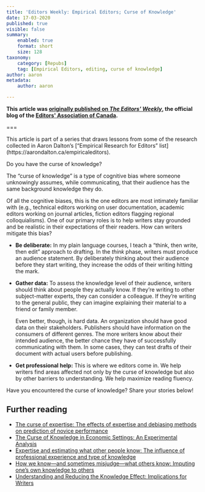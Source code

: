 ```yaml
---
title: 'Editors Weekly: Empirical Editors; Curse of Knowledge'
date: 17-03-2020
published: true
visible: false
summary:
    enabled: true
    format: short
    size: 128
taxonomy:
    category: [Repubs]
    tag: [Empirical Editors, editing, curse of knowledge]
author: aaron
metadata:
    author: aaron

---
```


**This article was [originally published on *The Editors' Weekly*](http://blog.editors.ca/?p=6502), the official blog of the [Editors' Association of Canada](http://editors.ca).**

===

<p style="text-style: italic">This article is part of a series that draws lessons from some of the research collected in Aaron Dalton’s [“Empirical Research for Editors” list](https://aarondalton.ca/empiricaleditors).</p>

Do you have the curse of knowledge?

The “curse of knowledge” is a type of cognitive bias where someone unknowingly assumes, while communicating, that their audience has the same background knowledge they do.

Of all the cognitive biases, this is the one editors are most intimately familiar with (e.g., technical editors working on user documentation, academic editors working on journal articles, fiction editors flagging regional colloquialisms). One of our primary roles is to help writers stay grounded and be realistic in their expectations of their readers. How can writers mitigate this bias?

* **Be deliberate:** In my plain language courses, I teach a “think, then write, then edit” approach to drafting. In the *think* phase, writers must produce an audience statement. By deliberately thinking about their audience before they start writing, they increase the odds of their writing hitting the mark.

* **Gather data:** To assess the knowledge level of their audience, writers should think about people they actually know. If they’re writing to other subject-matter experts, they can consider a colleague. If they’re writing to the general public, they can imagine explaining their material to a friend or family member.

  Even better, though, is hard data. An organization should have good data on their stakeholders. Publishers should have information on the consumers of different genres. The more writers know about their intended audience, the better chance they have of successfully communicating with them. In some cases, they can test drafts of their document with actual users before publishing.

* **Get professional help:** This is where we editors come in. We help writers find areas affected not only by the curse of knowledge but also by other barriers to understanding. We help maximize reading fluency.

Have you encountered the curse of knowledge? Share your stories below!

## Further reading

* [The curse of expertise: The effects of expertise and debiasing methods on prediction of novice performance](https://dx.doi.org/10.1037/1076-898X.5.2.205)
* [The Curse of Knowledge in Economic Settings: An Experimental Analysis](https://dx.doi.org/10.1086/261651)
* [Expertise and estimating what other people know: The influence of professional experience and type of knowledge](https://dx.doi.org/10.1037/1076-898X.7.4.317)
* [How we know—and sometimes misjudge—what others know: Imputing one’s own knowledge to others](https://dx.doi.org/10.1037/0033-2909.125.6.737)
* [Understanding and Reducing the Knowledge Effect: Implications for Writers](https://dx.doi.org/10.1177/0741088307311209)
